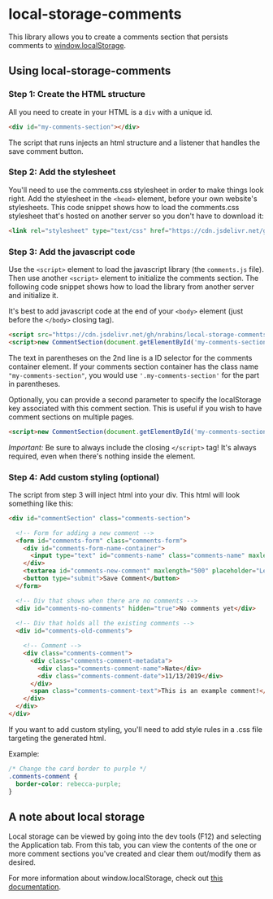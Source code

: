# local-storage-comments
This library allows you to create a comments section that persists comments to [window.localStorage](https://developer.mozilla.org/en-US/docs/Web/API/Window/localStorage).

## Using local-storage-comments

### Step 1: Create the HTML structure
All you need to create in your HTML is a `div` with a unique id.

```html
<div id="my-comments-section"></div>
```

The script that runs injects an html structure and a listener that handles the save comment button.

### Step 2: Add the stylesheet
You'll need to use the comments.css stylesheet in order to make things look right. Add the stylesheet in the `<head>` element, before your own website's stylesheets. This code snippet shows how to load the comments.css stylesheet that's hosted on another server so you don't have to download it:

```html
<link rel="stylesheet" type="text/css" href="https://cdn.jsdelivr.net/gh/nrabins/local-storage-comments@master/comments/comments.css">
```

### Step 3: Add the javascript code
Use the `<script>` element to load the javascript library (the `comments.js` file). Then use another `<script>` element to initialize the comments section. The following code snippet shows how to load the library from another server and initialize it.

It's best to add javascript code at the end of your `<body>` element (just before the `</body>` closing tag).

```html
<script src="https://cdn.jsdelivr.net/gh/nrabins/local-storage-comments@master/comments/comments.js"></script>
<script>new CommentSection(document.getElementById('my-comments-section'));</script>
```

The text in parentheses on the 2nd line is a ID selector for the comments container element. If your comments section container has the class name `"my-comments-section"`, you would use `'.my-comments-section'` for the part in parentheses.

Optionally, you can provide a second parameter to specify the localStorage key associated with this comment section. This is useful if you wish to have comment sections on multiple pages.

```html
<script>new CommentSection(document.getElementById('my-comments-section', 'CONTACT_US_PAGE_COMMENTS'));</script>
```

*Important:* Be sure to always include the closing `</script>` tag! It's always required, even when there's nothing inside the element.

### Step 4: Add custom styling (optional)
The script from step 3 will inject html into your div. This html will look something like this:

```html
<div id="commentSection" class="comments-section">

  <!-- Form for adding a new comment -->
  <form id="comments-form" class="comments-form">
    <div id="comments-form-name-container">
      <input type="text" id="comments-name" class="comments-name" maxlength="32" placeholder="Your name">
    </div>
    <textarea id="comments-new-comment" maxlength="500" placeholder="Leave a comment!"></textarea>
    <button type="submit">Save Comment</button>
  </form>

  <!-- Div that shows when there are no comments -->
  <div id="comments-no-comments" hidden="true">No comments yet</div>
  
  <!-- Div that holds all the existing comments -->
  <div id="comments-old-comments">

    <!-- Comment -->
    <div class="comments-comment">
      <div class="comments-comment-metadata">
        <div class="comments-comment-name">Nate</div>
        <div class="comments-comment-date">11/13/2019</div>
      </div>
      <span class="comments-comment-text">This is an example comment!</span>
    </div>
  </div>
</div>
```

If you want to add custom styling, you'll need to add style rules in a .css file targeting the generated html.

Example:
```css
/* Change the card border to purple */
.comments-comment {
  border-color: rebecca-purple;
}
```

## A note about local storage
Local storage can be viewed by going into the dev tools (F12) and selecting the Application tab. From this tab, you can view the contents of the one or more comment sections you've created and clear them out/modify them as desired.

For more information about window.localStorage, check out [this documentation](https://developer.mozilla.org/en-US/docs/Web/API/Window/localStorage).
